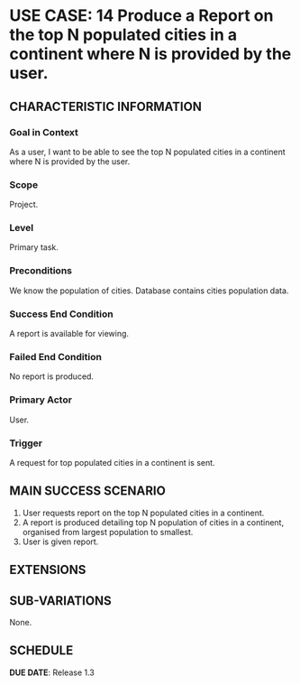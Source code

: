 # USE CASE: 14 Produce a Report on the top N populated cities in a continent where N is provided by the user.

## CHARACTERISTIC INFORMATION

### Goal in Context

As a user, I want to be able to see the top N populated cities in a continent where N is provided by the user.

### Scope

Project.

### Level

Primary task.

### Preconditions

We know the population of cities.  Database contains cities population data.

### Success End Condition

A report is available for viewing.

### Failed End Condition

No report is produced.

### Primary Actor

User.

### Trigger

A request for top populated cities in a continent is sent.

## MAIN SUCCESS SCENARIO

1. User requests report on the top N populated cities in a continent.
2. A report is produced detailing top N population of cities in a continent, organised from largest population to smallest.
3. User is given report.

## EXTENSIONS

## SUB-VARIATIONS

None.

## SCHEDULE

**DUE DATE**: Release 1.3